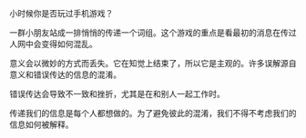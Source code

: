 小时候你是否玩过手机游戏？

一群小朋友站成一排悄悄的传递一个词组。这个游戏的重点是看最初的消息在传过人网中会变得如何混乱。

意义会以微妙的方式而丢失。它在知觉上结束了，所以它是主观的。许多误解源自意义和错误传达的信息的混淆。

错误传达会导致不一致和挫折，尤其是在和别人一起工作时。

传递我们的信息是每个人都想做的。为了避免彼此的混淆，我们不得不考虑我们的信息如何被解释。
